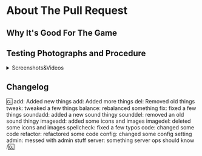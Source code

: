 <!-- Write **BELOW** The Headers and **ABOVE** The comments else it may not be viewable. -->
<!-- You can view Contributing.MD for a detailed description of the pull request process. -->

# About The Pull Request

<!-- Describe The Pull Request. Please be sure every change is documented or this can delay review and even discourage maintainers from merging your PR! -->

## Why It's Good For The Game

<!-- Please add a short description of why you think these changes would benefit the game. If you can't justify it in words, it might not be worth adding.
Also put closed issues under this tag, if any. Format is as follows(must be lowercase):
closes #123456789
-->

## Testing Photographs and Procedure
<!--
Include any screenshots, videos, etc. of you testing your code with it successfully functioning.
Ideally testing should cover:
Intended use cases(IE: if you are making a shotgun, test it as you intend for it to be used.)
Potential edge cases(IE: try loading different ammo than you designed for into the shotgun.)
Please include the steps you went through for the testing(videos are exempt so long as we can see everything being done in frame). Said steps can also help us help you with any issues you encounter during development.
Pulls from Upstream are generally exempt from this.
-->
<details>

<summary>Screenshots&Videos</summary>

Put screenshots and Videos documenting testing and execution of intended behaviors here

</details>

## Changelog

:cl:
add: Added new things
add: Added more things
del: Removed old things
tweak: tweaked a few things
balance: rebalanced something
fix: fixed a few things
soundadd: added a new sound thingy
sounddel: removed an old sound thingy
imageadd: added some icons and images
imagedel: deleted some icons and images
spellcheck: fixed a few typos
code: changed some code
refactor: refactored some code
config: changed some config setting
admin: messed with admin stuff
server: something server ops should know
/:cl:

<!-- Both :cl:'s are required for the changelog to work! You can put your name to the right of the first :cl: if you want to overwrite your GitHub username as author ingame. -->
<!-- You can use multiple of the same prefix (they're only used for the icon ingame) and delete the unneeded ones. Despite some of the tags, changelogs should generally represent how a player might be affected by the changes rather than a summary of the PR's contents. -->
